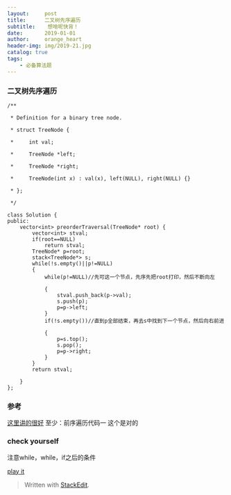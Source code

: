 ```yaml
---
layout:     post
title:      二叉树先序遍历
subtitle:    想啥呢快背！
date:       2019-01-01
author:     orange_heart
header-img: img/2019-21.jpg
catalog: true
tags:
    - 必备算法题
---
```


### 二叉树先序遍历


```objc
/**

 * Definition for a binary tree node.
 
 * struct TreeNode {
 
 *     int val;
 
 *     TreeNode *left;
 
 *     TreeNode *right;
 
 *     TreeNode(int x) : val(x), left(NULL), right(NULL) {}
 
 * };
 
 */
 
class Solution {
public:
    vector<int> preorderTraversal(TreeNode* root) {
        vector<int> stval;
        if(root==NULL)
            return stval;
        TreeNode* p=root;
        stack<TreeNode*> s;
        while(!s.empty()||p!=NULL)
        {
            while(p!=NULL)//先可这一个节点，先序先把root打印，然后不断向左
            
            {
                stval.push_back(p->val);
                s.push(p);
                p=p->left;
            }
            if(!s.empty())//直到p全部结束，再去s中找到下一个节点，然后向右前进
            
            {
                p=s.top();
                s.pop();
                p=p->right;
            }
        }
        return stval;
        
    }
};
```

### 参考

[这里讲的很好](https://blog.csdn.net/zhangxiangDavaid/article/details/37115355)
至少：前序遍历代码一
这个是对的

### check yourself

注意while，while，if之后的条件

[play it](https://leetcode-cn.com/problems/binary-tree-preorder-traversal/submissions/)


> Written with [StackEdit](https://stackedit.io/).


<!--stackedit_data:
eyJoaXN0b3J5IjpbLTEzNjQwMjU1NzksOTY4NTcwMTI1LC05Nj
c3ODYxMDFdfQ==
-->